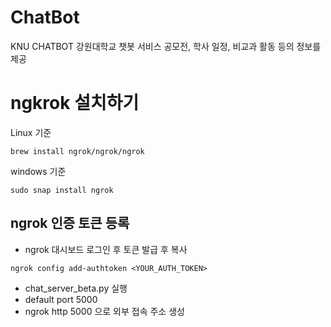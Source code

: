 # ChatBot
KNU CHATBOT
강원대학교 챗봇 서비스
공모전, 학사 일정, 비교과 활동 등의 정보를 제공

# ngkrok 설치하기
Linux 기준

```
brew install ngrok/ngrok/ngrok
```
windows 기준
```
sudo snap install ngrok
```
## ngrok 인증 토큰 등록

- ngrok 대시보드 로그인 후 토큰 발급 후 복사
```
ngrok config add-authtoken <YOUR_AUTH_TOKEN>
```
- chat_server_beta.py 실행
- default port 5000
- ngrok http 5000 으로 외부 접속 주소 생성

